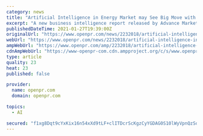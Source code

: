 ```yaml
---
category: news
title: "Artificial Intelligence in Energy Market may See Big Move with Alphabet, General Electric, Siemens"
excerpt: "A new business intelligence report released by Advance Market Analytics with title Global Artificial Intelligence in Energy Market Insights Forecast to 2025 This report provides a detailed overview of key factors in the Global Artificial Intelligence in Energy Market and"
publishedDateTime: 2021-01-27T19:39:00Z
originalUrl: "https://www.openpr.com/news/2232018/artificial-intelligence-in-energy-market-may-see-big-move-with"
webUrl: "https://www.openpr.com/news/2232018/artificial-intelligence-in-energy-market-may-see-big-move-with"
ampWebUrl: "https://www.openpr.com/amp/2232018/artificial-intelligence-in-energy-market-may-see-big-move-with"
cdnAmpWebUrl: "https://www-openpr-com.cdn.ampproject.org/c/s/www.openpr.com/amp/2232018/artificial-intelligence-in-energy-market-may-see-big-move-with"
type: article
quality: 23
heat: 23
published: false

provider:
  name: openpr.com
  domain: openpr.com

topics:
  - AI

secured: "f1xg8Dqt9cYxKix16n54xXd9tLF+clITDcrScKgzCyYGDAG0S10lWyVpnQzSoBlY1x6UyXpBt5h+cgnpst7VWNVA10/8FdBg3WAY6OMrDa14rbrklUu0rYMGAF8QD32l4PuiL2BkFkhHUNqAQAPYwFVCNzwT+lpUa+A7pzaohD8YLzqol8sBCjuNYBSIThbSELNxNauhpQB1z9zXlzbcN1wl+IJgSiG0K6Aluw5IAWDAQI26aJzGpDYY8sx6QNLWpiv6xESxJHVJzCvezjHRgnmZSFBliCb2p2A2i6ujWL9AWBrAccQ6WC5NNBF0slnplnfKdyo51MzSpeKWUUslk2NxJbgb2prt6dWCoDvJbjQ=;YAIluGki6cBa0JOvc0NM6g=="
---
```


